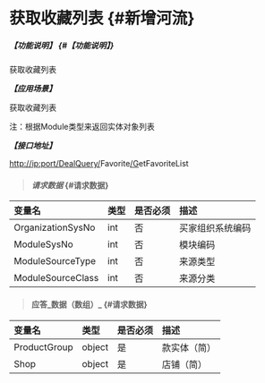 # 获取收藏列表 {#新增河流}

##### _【功能说明】_ {#【功能说明】}

获取收藏列表

_**【应用场景】**_

获取收藏列表

注：根据Module类型来返回实体对象列表

_**【接口地址】**_

[http://ip:port/DealQuery/](http://ip:port/HMAction/River/AddRiver)Favorite[/G](http://ip:port/HMAction/River/AddRiver)etFavoriteList

> #### _请求数据_ {#请求数据}

| 变量名 | 类型 | 是否必须 | 描述 |
| :--- | :--- | :--- | :--- |
| OrganizationSysNo | int | 否 | 买家组织系统编码 |
| ModuleSysNo | int | 否 | 模块编码 |
| ModuleSourceType | int | 否 | 来源类型 |
| ModuleSourceClass | int | 否 | 来源分类 |

> #### 应答_数据（数组）_ {#请求数据}

| 变量名 | 类型 | 是否必须 | 描述 |
| :--- | :--- | :--- | :--- |
| ProductGroup | object | 是 | 款实体（简） |
| Shop | object | 是 | 店铺（简） |



